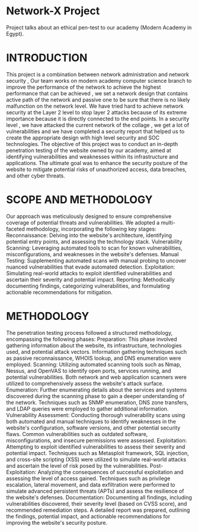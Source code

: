 # Network-X Project
Project talks about an ethical pen-test to our academy (Modern Academy in Egypt).
# INTRODUCTION
This project is a combination between network administration and network security , Our team works on modern
academy computer science branch to improve the performance of the network to achieve the highest performance
that can be achieved , we set a network design that contains active path of the network and passive one to be sure
that there is no likely malfunction on the network level.
We have tried hard to achieve network security at the Layer 2 level to stop layer 2 attacks because of its extreme
importance because it is directly connected to the end points.
In a security level , we have attacked the current network of the collage , we get a lot of vulnerabilities and we have
completed a security report that helped us to create the appropriate design with high level security and
SOC technologies.
The objective of this project was to conduct an in-depth penetration testing of the website owned by our academy,
aimed at identifying vulnerabilities and weaknesses within its infrastructure and applications.
The ultimate goal was to enhance the security posture of the website to mitigate potential risks of unauthorized
access, data breaches, and other cyber threats.
# SCOPE AND METHODOLOGY
Our approach was meticulously designed to ensure comprehensive coverage of potential threats and
vulnerabilities. We adopted a multi-faceted methodology, incorporating the following key stages:
Reconnaissance: Delving into the website's architecture, identifying potential entry points, and assessing
the technology stack.
Vulnerability Scanning: Leveraging automated tools to scan for known vulnerabilities, misconfigurations,
and weaknesses in the website's defenses.
Manual Testing: Supplementing automated scans with manual probing to uncover nuanced vulnerabilities
that evade automated detection.
Exploitation: Simulating real-world attacks to exploit identified vulnerabilities and ascertain their severity
and potential impact.
Reporting: Methodically documenting findings, categorizing vulnerabilities, and formulating actionable
recommendations for mitigation.
# METHODOLOGY
The penetration testing process followed a structured methodology, encompassing
the following phases:
Preparation: This phase involved gathering information about the website, its infrastructure,
technologies used, and potential attack vectors. Information gathering techniques such as
passive reconnaissance, WHOIS lookup, and DNS enumeration were employed.
Scanning: Utilizing automated scanning tools such as Nmap, Nessus, and OpenVAS to identify
open ports, services running, and potential vulnerabilities.
Both network and web application scanners were utilized to comprehensively assess the
website's attack surface.
Enumeration: Further enumerating details about the services and systems discovered during
the scanning phase to gain a deeper understanding of the network.
Techniques such as SNMP enumeration, DNS zone transfers, and LDAP queries were employed
to gather additional information.
Vulnerability Assessment: Conducting thorough vulnerability scans using both automated and
manual techniques to identify weaknesses in the website's configuration, software versions,
and other potential security flaws.
Common vulnerabilities such as outdated software, misconfigurations, and insecure
permissions were assessed.
Exploitation: Attempting to exploit identified vulnerabilities to assess their severity and
potential impact.
Techniques such as Metasploit framework, SQL injection, and cross-site scripting (XSS) were
utilized to simulate real-world attacks and ascertain the level of risk posed by the vulnerabilities.
Post-Exploitation: Analyzing the consequences of successful exploitation and assessing the level
of access gained.
Techniques such as privilege escalation, lateral movement, and data exfiltration were performed
to simulate advanced persistent threats (APTs) and assess the resilience of the website's defenses.
Documentation: Documenting all findings, including vulnerabilities discovered, their severity
level (based on CVSS score), and recommended remediation steps.
A detailed report was prepared, outlining the findings, potential impact, and actionable
recommendations for improving the website's security posture.

